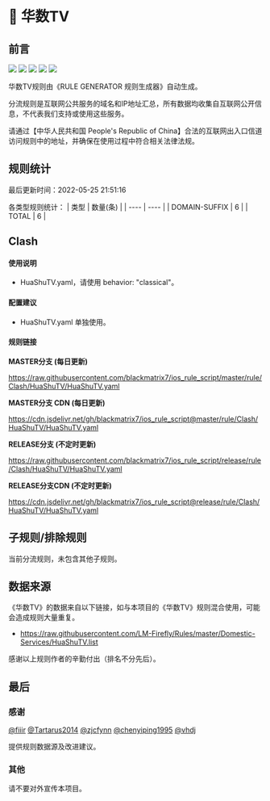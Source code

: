 # 🧸 华数TV

## 前言

![](https://shields.io/badge/-移除重复规则-ff69b4) ![](https://shields.io/badge/-DOMAIN与DOMAIN--SUFFIX合并-green) ![](https://shields.io/badge/-DOMAIN--SUFFIX间合并-critical) ![](https://shields.io/badge/-DOMAIN--SUFFIX与DOMAIN--KEYWORD合并-blue) ![](https://shields.io/badge/-IP--CIDR(6)合并-blueviolet) 

华数TV规则由《RULE GENERATOR 规则生成器》自动生成。

分流规则是互联网公共服务的域名和IP地址汇总，所有数据均收集自互联网公开信息，不代表我们支持或使用这些服务。

请通过【中华人民共和国 People's Republic of China】合法的互联网出入口信道访问规则中的地址，并确保在使用过程中符合相关法律法规。

## 规则统计

最后更新时间：2022-05-25 21:51:16

各类型规则统计：
| 类型 | 数量(条)  | 
| ---- | ----  |
| DOMAIN-SUFFIX | 6  | 
| TOTAL | 6  | 


## Clash 

#### 使用说明
- HuaShuTV.yaml，请使用 behavior: "classical"。

#### 配置建议
- HuaShuTV.yaml 单独使用。

#### 规则链接
**MASTER分支 (每日更新)**

https://raw.githubusercontent.com/blackmatrix7/ios_rule_script/master/rule/Clash/HuaShuTV/HuaShuTV.yaml

**MASTER分支 CDN (每日更新)**

https://cdn.jsdelivr.net/gh/blackmatrix7/ios_rule_script@master/rule/Clash/HuaShuTV/HuaShuTV.yaml

**RELEASE分支 (不定时更新)**

https://raw.githubusercontent.com/blackmatrix7/ios_rule_script/release/rule/Clash/HuaShuTV/HuaShuTV.yaml

**RELEASE分支CDN (不定时更新)**

https://cdn.jsdelivr.net/gh/blackmatrix7/ios_rule_script@release/rule/Clash/HuaShuTV/HuaShuTV.yaml

## 子规则/排除规则


当前分流规则，未包含其他子规则。

## 数据来源

《华数TV》的数据来自以下链接，如与本项目的《华数TV》规则混合使用，可能会造成规则大量重复。

- https://raw.githubusercontent.com/LM-Firefly/Rules/master/Domestic-Services/HuaShuTV.list


感谢以上规则作者的辛勤付出（排名不分先后）。

## 最后

### 感谢

[@fiiir](https://github.com/fiiir) [@Tartarus2014](https://github.com/Tartarus2014) [@zjcfynn](https://github.com/zjcfynn) [@chenyiping1995](https://github.com/chenyiping1995) [@vhdj](https://github.com/vhdj)

提供规则数据源及改进建议。

### 其他

请不要对外宣传本项目。